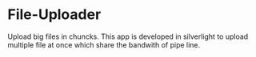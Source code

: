 # File-Uploader
Upload big files in chuncks. This app is developed in silverlight to upload multiple file at once which share the bandwith of pipe line.
